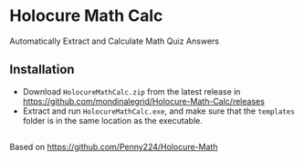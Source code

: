 # Holocure Math Calc
Automatically Extract and Calculate Math Quiz Answers
## Installation
- Download `HolocureMathCalc.zip` from the latest release in https://github.com/mondinalegrid/Holocure-Math-Calc/releases
- Extract and run `HolocureMathCalc.exe`, and make sure that the `templates` folder is in the same location as the executable.
##
Based on https://github.com/Penny224/Holocure-Math
